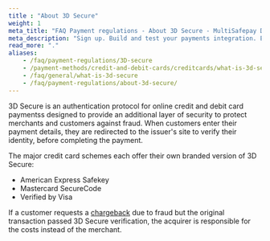 ```yaml
---
title : "About 3D Secure"
weight: 1
meta_title: "FAQ Payment regulations - About 3D Secure - MultiSafepay Docs"
meta_description: "Sign up. Build and test your payments integration. Explore our products and services. Use our API Reference, SDKs, and wrappers. Get support."
read_more: "."
aliases:
    - /faq/payment-regulations/3D-secure
    - /payment-methods/credit-and-debit-cards/creditcards/what-is-3d-secure/
    - /faq/general/what-is-3d-secure
    - /faq/payment-regulations/about-3d-secure/
---
```


3D Secure is an authentication protocol for online credit and debit card paymentss designed to provide an additional layer of security to protect merchants and customers against fraud. When customers enter their payment details, they are redirected to the issuer's site to verify their identity, before completing the payment.

The major credit card schemes each offer their own branded version of 3D Secure:

- American Express Safekey
- Mastercard SecureCode
- Verified by Visa

If a customer requests a [chargeback](/faq/chargebacks/about-chargebacks/) due to fraud but the original transaction passed 3D Secure verification, the acquirer is responsible for the costs instead of the merchant.